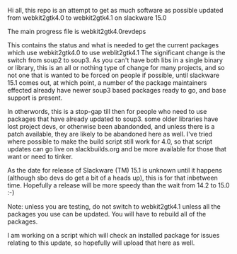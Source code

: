 Hi all, this repo is an attempt to get as much software as possible updated from webkit2gtk4.0 to webkit2gtk4.1 on slackware 15.0

The main progress file is webkit2gtk4.0revdeps

This contains the status and what is needed to get the current packages which use webkit2gtk4.0 to use weblit2gtk4.1
The significant change is the switch from soup2 to soup3. As you can't have both libs in a single binary or library, this
is an all or nothing type of change for many projects, and so not one that is wanted to be forced on people if possible,
until slackware 15.1 comes out, at which point, a number of the package maintainers effected already have newer soup3
based packages ready to go, and base support is present.

In otherwords, this is a stop-gap till then for people who need to use packages that have already updated to soup3.
some older libraries have lost project devs, or otherwise been abandonded, and unless there is a patch available, they
are likely to be abandoned here as well.
I've tried where possible to make the build script still work for 4.0, so that script updates can go live on slackbuilds.org
and be more available for those that want or need to tinker.

As the date for release of Slackware (TM) 15.1 is unknown until it happens (although sbo devs do get a bit of a heads up),
this is for that inbetween time. Hopefully a release will be more speedy than the wait from 14.2 to 15.0 :-)

Note: unless you are testing, do not switch to webkit2gtk4.1 unless all the packages you use can be updated. You will have
to rebuild all of the packages.

I am working on a script which will check an installed package for issues relating to this update, so hopefully will
upload that here as well.
